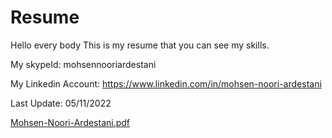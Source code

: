 # Resume
Hello every body
This is my resume that you can see my skills.

My skypeId: mohsennooriardestani

My Linkedin Account: https://www.linkedin.com/in/mohsen-noori-ardestani

Last Update: 05/11/2022

[Mohsen-Noori-Ardestani.pdf](https://github.com/MohsenNooriArdestani/Resume/files/8671392/Mohsen-Noori-Ardestani.pdf)
